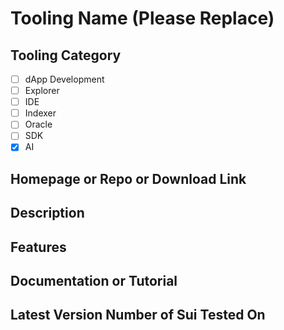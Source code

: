 # Tooling Name (Please Replace)

## Tooling Category

- [ ] dApp Development
- [ ] Explorer
- [ ] IDE
- [ ] Indexer
- [ ] Oracle
- [ ] SDK
- [x] AI
## Homepage or Repo or Download Link

## Description

## Features

## Documentation or Tutorial

## Latest Version Number of Sui Tested On

